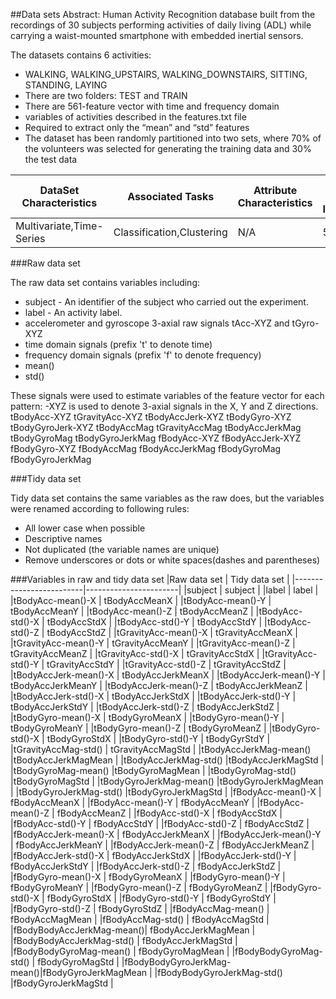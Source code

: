 ##Data sets
Abstract: Human Activity Recognition database built from the recordings of 30
subjects performing activities of daily living (ADL) while carrying a waist-mounted
smartphone with embedded inertial sensors.

The datasets contains 6 activities: 
* WALKING, WALKING_UPSTAIRS, WALKING_DOWNSTAIRS, SITTING, STANDING, LAYING
* There are two folders: TEST and TRAIN
* There are 561-feature vector with time and frequency domain
* variables of activities described in the features.txt file
* Required to extract only the “mean” and “std” features
* The dataset has been randomly partitioned into two sets, where 70% of the volunteers was selected for generating the training data and 30% the test data

|DataSet Characteristics|Associated Tasks|Attribute Characteristics|Number of Instances|Date Donated| Missing Values|
|-----------------------|----------------|-------------------------|-------------------|------------|---------------|
|Multivariate,Time-Series| Classification,Clustering|  N/A         |561                |2012-12-10  | N/A           |
 
###Raw data set

The raw data set contains variables including:
* subject - An identifier of the subject who carried out the experiment.
* label - An activity label.
* accelerometer and gyroscope 3-axial raw signals tAcc-XYZ and tGyro-XYZ
* time domain signals (prefix 't' to denote time) 
* frequency domain signals (prefix 'f' to denote frequency)
* mean()
* std()

These signals were used to estimate variables of the feature vector for each pattern:
-XYZ is used to denote 3-axial signals in the X, Y and Z directions.
    tBodyAcc-XYZ
    tGravityAcc-XYZ
    tBodyAccJerk-XYZ
    tBodyGyro-XYZ
    tBodyGyroJerk-XYZ
    tBodyAccMag
    tGravityAccMag
    tBodyAccJerkMag
    tBodyGyroMag
    tBodyGyroJerkMag
    fBodyAcc-XYZ
    fBodyAccJerk-XYZ
    fBodyGyro-XYZ
    fBodyAccMag
    fBodyAccJerkMag
    fBodyGyroMag
    fBodyGyroJerkMag


###Tidy data set

Tidy data set contains the same variables as the raw does, but the variables were renamed according to following rules:
* All lower case when possible
* Descriptive names  
* Not duplicated (the variable names are unique)
* Remove underscores or dots or white spaces(dashes and parentheses) 

###Variables in raw and tidy data set
|Raw data set 	           |   Tidy data set       |
|-------------------------|-----------------------|
|subject 	                |      subject          |
|label 	                  |   label               | 
|tBodyAcc-mean()-X 	      | tBodyAccMeanX         |
|tBodyAcc-mean()-Y 	      |   tBodyAccMeanY       |
|tBodyAcc-mean()-Z 	      |   tBodyAccMeanZ       |
|tBodyAcc-std()-X 	       |     tBodyAccStdX      |
|tBodyAcc-std()-Y 	       |     tBodyAccStdY      |
|tBodyAcc-std()-Z 	       |     tBodyAccStdZ      |
|tGravityAcc-mean()-X 	   |   tGravityAccMeanX    |
|tGravityAcc-mean()-Y 	   |   tGravityAccMeanY    |
|tGravityAcc-mean()-Z 	   |   tGravityAccMeanZ    |
|tGravityAcc-std()-X 	    |     tGravityAccStdX   |
|tGravityAcc-std()-Y 	    |     tGravityAccStdY   |
|tGravityAcc-std()-Z 	    |     tGravityAccStdZ   |
|tBodyAccJerk-mean()-X 	  |    tBodyAccJerkMeanX  |
|tBodyAccJerk-mean()-Y 	  |    tBodyAccJerkMeanY  |
|tBodyAccJerk-mean()-Z 	  |    tBodyAccJerkMeanZ  |
|tBodyAccJerk-std()-X 	   |   tBodyAccJerkStdX    |
|tBodyAccJerk-std()-Y 	   |   tBodyAccJerkStdY    |
|tBodyAccJerk-std()-Z 	   |   tBodyAccJerkStdZ    |
|tBodyGyro-mean()-X 	     |    tBodyGyroMeanX     |
|tBodyGyro-mean()-Y 	     |    tBodyGyroMeanY     |
|tBodyGyro-mean()-Z 	     |    tBodyGyroMeanZ     |
|tBodyGyro-std()-X 	      |   tBodyGyroStdX       |
|tBodyGyro-std()-Y 	      |   tBodyGyrStdY        |
|tGravityAccMag-std() 	   |   tGravityAccMagStd   |
|tBodyAccJerkMag-mean() 	 |tBodyAccJerkMagMean    |
|tBodyAccJerkMag-std() 	  |tBodyAccJerkMagStd     |
|tBodyGyroMag-mean() 	    |tBodyGyroMagMean       |
|tBodyGyroMag-std() 	     |tBodyGyroMagStd        |
|tBodyGyroJerkMag-mean()  |tBodyGyroJerkMagMean   |
|tBodyGyroJerkMag-std() 	 |tBodyGyroJerkMagStd    |
|fBodyAcc-mean()-X 	      |   fBodyAccMeanX       |
|fBodyAcc-mean()-Y 	      |   fBodyAccMeanY       |
|fBodyAcc-mean()-Z 	      |   fBodyAccMeanZ       |
|fBodyAcc-std()-X 	       |     fBodyAccStdX      |
|fBodyAcc-std()-Y 	       |     fBodyAccStdY      |
|fBodyAcc-std()-Z 	       |     fBodyAccStdZ      |
|fBodyAccJerk-mean()-X 	  |    fBodyAccJerkMeanX  |
|fBodyAccJerk-mean()-Y 	  |    fBodyAccJerkMeanY  | 
|fBodyAccJerk-mean()-Z 	  |    fBodyAccJerkMeanZ  |
|fBodyAccJerk-std()-X 	   |   fBodyAccJerkStdX    |
|fBodyAccJerk-std()-Y 	   |   fBodyAccJerkStdY    |
|fBodyAccJerk-std()-Z     |   fBodyAccJerkStdZ    |
|fBodyGyro-mean()-X 	     |    fBodyGyroMeanX     |
|fBodyGyro-mean()-Y 	     |   fBodyGyroMeanY      |
|fBodyGyro-mean()-Z 	     |   fBodyGyroMeanZ      |
|fBodyGyro-std()-X 	      |  fBodyGyroStdX        |
|fBodyGyro-std()-Y 	      |  fBodyGyroStdY        |
|fBodyGyro-std()-Z 	      |  fBodyGyroStdZ        |
|fBodyAccMag-mean() 	     |   fBodyAccMagMean     |
|fBodyAccMag-std() 	      |  fBodyAccMagStd       |
|fBodyBodyAccJerkMag-mean()| 	fBodyAccJerkMagMean |
|fBodyBodyAccJerkMag-std() | fBodyAccJerkMagStd   |
|fBodyBodyGyroMag-mean() 	 |  fBodyGyroMagMean    |
|fBodyBodyGyroMag-std() 	  |    fBodyGyroMagStd   |
|fBodyBodyGyroJerkMag-mean()|fBodyGyroJerkMagMean |
|fBodyBodyGyroJerkMag-std() |fBodyGyroJerkMagStd  |
